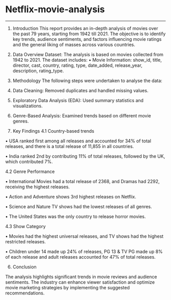 
# Netflix-movie-analysis
________________________________________
1. Introduction
This report provides an in-depth analysis of movies over the past 79 years, starting from 1942 till 2021. The objective is to identify key trends, audience sentiments, and factors influencing movie ratings and the general liking of masses across various countries.

2. Data Overview
Dataset: The analysis is based on movies collected from 1942 to 2021. The dataset includes:
•	Movie Information: show_id, title, director, cast, country, rating, type, date_added, release_year, description, rating_type.

3. Methodology
The following steps were undertaken to analyse the data:
1.	Data Cleaning: Removed duplicates and handled missing values.
2.	Exploratory Data Analysis (EDA): Used summary statistics and visualizations.
3.	Genre-Based Analysis: Examined trends based on different movie genres.

4. Key Findings
4.1 Country-based trends


•	USA ranked first among all releases and accounted for 34% of total releases, and there is a total release of 11,855 in all countries.

•	India ranked 2nd by contributing 11% of total releases, followed by the UK, which contributed 7%.

4.2 Genre Performance

•	International Movies had a total release of 2368, and Dramas had 2292, receiving the highest releases.

•	Action and Adventure shows 3rd highest releases on Netflix.

•	Science and Nature TV shows had the lowest releases of all genres.

•	The United States was the only country to release horror movies.

4.3 Show Category

•	Movies had the highest universal releases, and TV shows had the highest restricted releases.

•	Children under 14 made up 24% of releases, PG 13 & TV PG made up 8% of each release and adult releases accounted for 47% of total releases.

6. Conclusion

The analysis highlights significant trends in movie reviews and audience sentiments. The industry can enhance viewer satisfaction and optimize movie marketing strategies by implementing the suggested recommendations.

